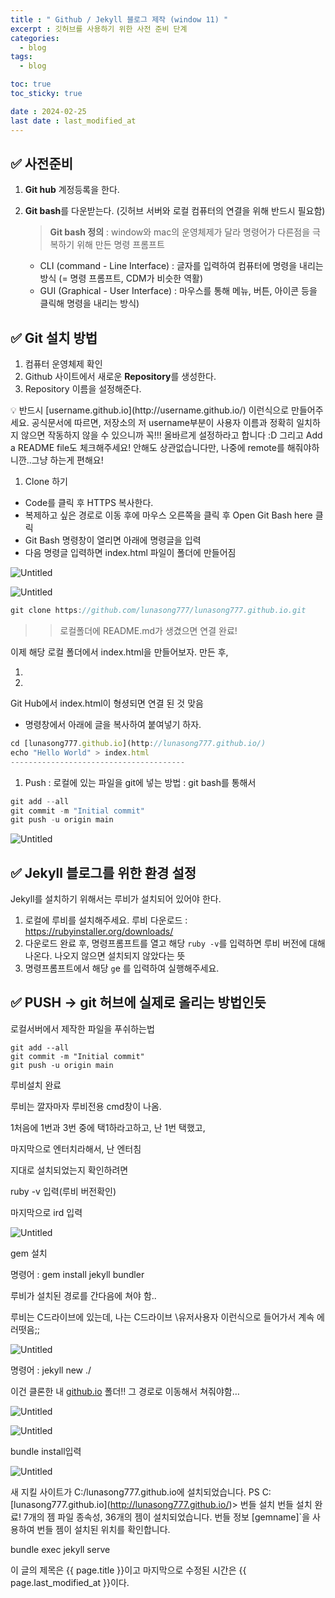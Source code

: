 ```yaml
---
title : " Github / Jekyll 블로그 제작 (window 11) "
excerpt : 깃허브를 사용하기 위한 사전 준비 단계
categories:
  - blog
tags:
  - blog

toc: true
toc_sticky: true

date : 2024-02-25
last date : last_modified_at
---
```


## ✅ 사전준비

1. **Git hub** 계정등록을 한다.
2. **Git bash**를 다운받는다. (깃허브 서버와 로컬 컴퓨터의 연결을 위해 반드시 필요함)
    
    > **Git bash 정의** : window와 mac의 운영체제가 달라 명령어가 다른점을 극복하기 위해 만든 명령 프롬프트
    - CLI (command - Line Interface) : 글자를 입력하여 컴퓨터에 명령을 내리는 방식
      (= 명령 프롬프트, CDM가 비슷한 역활)
    - GUI (Graphical - User Interface) : 마우스를 통해 메뉴, 버튼, 아이콘 등을 클릭해 명령을 
       내리는 방식)
    > 
    

## ✅  Git 설치 방법

1. 컴퓨터 운영체제 확인 
2. Github 사이트에서 새로운 **Repository**를 생성한다.
3. Repository 이름을 설정해준다.

<aside>
💡 반드시 [username.github.io](http://username.github.io/) 이런식으로 만들어주세요.
공식문서에 따르면,
저장소의 저 username부분이 사용자 이름과 정확히 일치하지 않으면 작동하지 않을 수 있으니까 꼭!!! 올바르게 설정하라고 합니다 :D
그리고 Add a README file도 체크해주세요! 안해도 상관없습니다만,
나중에 remote를 해줘야하니깐..그냥 하는게 편해요!

</aside>

1. Clone 하기
- Code를 클릭 후 HTTPS 복사한다.
- 복제하고 싶은 경로로 이동 후에 마우스 오른쪽을 클릭 후 Open Git Bash here 클릭
- Git Bash 명령창이 열리면 아래에 명령글을 입력
- 다음 명령글 입력하면 index.html 파일이 폴더에 만들어짐

![Untitled](https://prod-files-secure.s3.us-west-2.amazonaws.com/b30867a8-6abb-45a7-af6c-52033e167ab9/a102a19f-8895-4762-a107-4a913a315648/Untitled.png)

![Untitled](https://prod-files-secure.s3.us-west-2.amazonaws.com/b30867a8-6abb-45a7-af6c-52033e167ab9/2df44005-690a-4c39-8a68-f4f6e4a866ca/Untitled.png)

```jsx
git clone https://github.com/lunasong777/lunasong777.github.io.git
```

>> 로컬폴더에 README.md가 생겼으면 연결 완료!

이제 해당 로컬 폴더에서 index.html을 만들어보자. 만든 후, 

1. 
2. 

Git Hub에서 index.html이 형셩되면 연결 된 것 맞음
- 명령창에서 아래에 글을 복사하여 붙여넣기 하자.

```jsx
cd [lunasong777.github.io](http://lunasong777.github.io/)
echo "Hello World" > index.html
---------------------------------------
```

1. Push : 로컬에 있는 파일을 git에 넣는 방법 : git bash를 통해서

```jsx
git add --all
git commit -m "Initial commit"
git push -u origin main
```

![Untitled](https://prod-files-secure.s3.us-west-2.amazonaws.com/b30867a8-6abb-45a7-af6c-52033e167ab9/36e86d4f-3aec-4707-8ad3-a40d96f4d6ad/Untitled.png)

## ✅  **Jekyll 블로그를 위한 환경 설정**

Jekyll를 설치하기 위해서는 루비가 설치되어 있어야 한다.

1. 로컬에 루비를 설치해주세요. 
루비 다운로드 : https://rubyinstaller.org/downloads/
2. 다운로드 완료 후, 명령프롬프트를 열고 해당 `ruby -v`를 입력하면 루비 버전에 대해 나온다. 나오지 않으면 설치되지 않았다는 뜻
3. 명령프롬프트에서 해당 `g`e 를 입력하여 실행해주세요.

## ✅  PUSH → git 허브에 실제로 올리는 방법인듯

로컬서버에서 제작한 파일을 푸쉬하는법

```
git add --all
git commit -m "Initial commit"
git push -u origin main
```

루비설치 완료

루비는 깔자마자 루비전용 cmd창이 나옴.

1처음에 1번과 3번 중에 택1하라고하고, 난 1번 택했고,

마지막으로 엔터치라해서, 난 엔터침

지대로 설치되었는지 확인하려면

ruby -v 입력(루비 버전확인)

마지막으로 ird 입력

![Untitled](https://prod-files-secure.s3.us-west-2.amazonaws.com/b30867a8-6abb-45a7-af6c-52033e167ab9/8e766cd3-5c8f-4986-acba-93b15086e46c/Untitled.png)

gem 설치 

명령어 : gem install jekyll bundler

루비가 설치된 경로를 간다음에 쳐야 함..

루비는 C드라이브에 있는데, 나는 C드라이브 \유저사용자 이런식으로 들어가서 계속 에러떳음;;

![Untitled](https://prod-files-secure.s3.us-west-2.amazonaws.com/b30867a8-6abb-45a7-af6c-52033e167ab9/3e442bb4-6142-4a0b-94eb-1cdce765269a/Untitled.png)

명령어 : jekyll new ./

이건 클론한 내 [github.io](http://github.io/) 폴더!! 그 경로로 이동해서 쳐줘야함…

![Untitled](https://prod-files-secure.s3.us-west-2.amazonaws.com/b30867a8-6abb-45a7-af6c-52033e167ab9/9312fb42-5caa-4151-8935-b8aeb498acda/Untitled.png)

![Untitled](https://prod-files-secure.s3.us-west-2.amazonaws.com/b30867a8-6abb-45a7-af6c-52033e167ab9/9e5ab2ac-68b1-460c-82cb-d355503fa1a0/Untitled.png)

bundle install입력

![Untitled](https://prod-files-secure.s3.us-west-2.amazonaws.com/b30867a8-6abb-45a7-af6c-52033e167ab9/cd69e2e2-eccb-4e5d-9d80-11ff10a9a29f/Untitled.png)

새 지킬 사이트가 C:/lunasong777.github.io에 설치되었습니다.
PS C:\[lunasong777.github.io](http://lunasong777.github.io/)> 번들 설치
번들 설치 완료! 7개의 젬 파일 종속성, 36개의 젬이 설치되었습니다.
번들 정보 [gemname]`을 사용하여 번들 젬이 설치된 위치를 확인합니다.

bundle exec jekyll serve

이 글의 제목은 {{ page.title }}이고
마지막으로 수정된 시간은 {{ page.last_modified_at }}이다.
